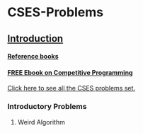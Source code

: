 # CSES-Problems
## [Introduction](https://cses.fi/problemset/text/2433)
#### [Reference books](https://cses.fi/book/)
#### [FREE Ebook on Competitive Programming](https://cses.fi/book/book.pdf)

[Click here to see all the CSES problems set.](https://cses.fi/problemset/)

### Introductory Problems
1. Weird Algorithm
